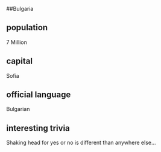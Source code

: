 ##Bulgaria
## population
7 Million

## capital
Sofia
 
## official language
Bulgarian

## interesting trivia
Shaking head for yes or no is different than anywhere else...


